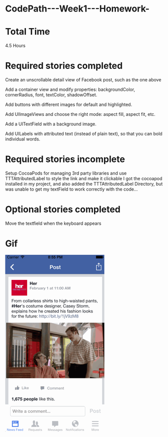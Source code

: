 CodePath---Week1---Homework-
============================

Total Time
============================
4.5 Hours

Required stories completed
============================

Create an unscrollable detail view of Facebook post, such as the one above

Add a container view and modify properties: backgroundColor, cornerRadius, font, textColor, shadowOffset.

Add buttons with different images for default and highlighted.

Add UIImageViews and choose the right mode: aspect fill, aspect fit, etc.

Add a UITextField with a background image.

Add UILabels with attributed text (instead of plain text), so that you can bold individual words.

Required stories incomplete 
============================

Setup CocoaPods for managing 3rd party libraries and use TTTAttributedLabel to style the link and make it clickable
I got the cocoapod installed in my project, and also added the TTTAttributedLabel Directory, but was unable to get my textField to work correctly with the code...


Optional stories completed
============================

Move the textfield when the keyboard appears


Gif
============================

![Alt text](/Week1Lice.gif)


